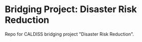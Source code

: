 # Bridging Project: Disaster Risk Reduction



Repo for CALDISS bridging project "Disaster Risk Reduction".